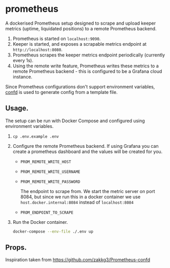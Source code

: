 # prometheus

A dockerised Prometheus setup designed to scrape and upload keeper metrics (uptime, liquidated positions) to a remote Prometheus backend.

1.  Prometheus is started on `localhost:9090`.
2.  Keeper is started, and exposes a scrapable metrics endpoint at `http://localhost:8080`.
3.  Prometheus scrapes the keeper metrics endpoint periodically (currently every 1s).
4.  Using the remote write feature, Prometheus writes these metrics to a remote Prometheus backend - this is configured to be a Grafana cloud instance.

Since Prometheus configurations don't support environment variables, [confd](https://github.com/kelseyhightower/confd) is used to generate config from a template file.

## Usage.

The setup can be run with Docker Compose and configured using environment variables.

1.  `cp .env.example .env`
2.  Configure the remote Prometheus backend. If using Grafana you can create a prometheus dashboard and the values will be created for you.

    - `PROM_REMOTE_WRITE_HOST`
    - `PROM_REMOTE_WRITE_USERNAME`
    - `PROM_REMOTE_WRITE_PASSWORD`

      The endpoint to scrape from. We start the metric server on port 8084, but since we run this in a docker container we use `host.docker.internal:8084` instead of `localhost:8084`

    - `PROM_ENDPOINT_TO_SCRAPE`

3.  Run the Docker container.

    ```sh
    docker-compose --env-file ./.env up
    ```

## Props.

Inspiration taken from https://github.com/zakkg3/Prometheus-confd
